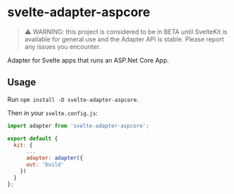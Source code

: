 # svelte-adapter-aspcore

> :warning: WARNING: this project is considered to be in BETA until SvelteKit is available for general use and the Adapter API is stable. Please report any issues you encounter.

Adapter for Svelte apps that runs an ASP.Net Core App.

## Usage

Run `npm install -D svelte-adapter-aspcore`.

Then in your `svelte.config.js`:

```js
import adapter from 'svelte-adapter-aspcore';

export default {
  kit: {
      ...
      adapter: adapter({
      out: 'build'
    })
  }
};
```
